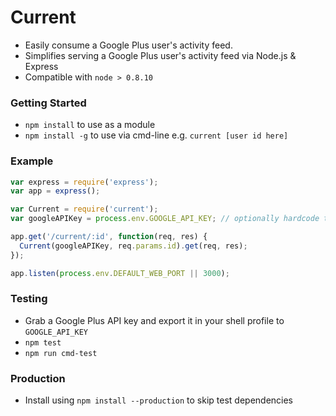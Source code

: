 # Current
* Easily consume a Google Plus user's activity feed.
* Simplifies serving a Google Plus user's activity feed via Node.js & Express
* Compatible with `node > 0.8.10`

### Getting Started
* `npm install` to use as a module
* `npm install -g` to use via cmd-line e.g. `current [user id here]`

### Example
```js
var express = require('express');
var app = express();

var Current = require('current');
var googleAPIKey = process.env.GOOGLE_API_KEY; // optionally hardcode this

app.get('/current/:id', function(req, res) {
  Current(googleAPIKey, req.params.id).get(req, res);
});

app.listen(process.env.DEFAULT_WEB_PORT || 3000);
```

### Testing
* Grab a Google Plus API key and export it in your shell profile to `GOOGLE_API_KEY`
* `npm test`
* `npm run cmd-test`

### Production
* Install using `npm install --production` to skip test dependencies
